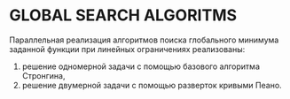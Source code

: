 # GLOBAL SEARCH ALGORITMS
 Параллельная реализация алгоритмов поиска глобального минимума заданной функции при линейных ограничениях
  реализованы:
   1) решение одномерной задачи с помощью базового алгоритма Стронгина,
   2) решение двумерной задачи с помощью разверток кривыми Пеано.
